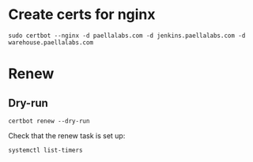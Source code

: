 

# Create certs for nginx

    sudo certbot --nginx -d paellalabs.com -d jenkins.paellalabs.com -d warehouse.paellalabs.com

# Renew

## Dry-run

    certbot renew --dry-run


Check that the renew task is set up:

    systemctl list-timers

